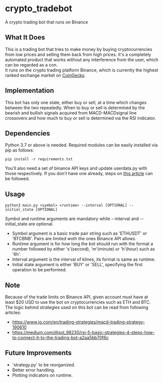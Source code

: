 # crypto_tradebot
A crypto trading bot that runs on Binance
## What It Does
This is a trading bot that tries to make money by buying cryptocurrencies from low prices and selling them back from high prices. It's a completely automated product that works without any interference from the user, which can be regarded as a con. \
It runs on the crypto trading platform Binance, which is currently the highest ranked exchange market on [CoinGecko](https://www.coingecko.com/en/exchanges).
## Implementation
This bot has only one state, either buy or sell, at a time which changes between the two repeatedly. When to buy or sell is determined by the bearish and bullish signals acquired from MACD-MACDsignal line crossovers and how much to buy or sell is determined via the RSI indicator.
## Dependencies
Python 3.7 or above is needed. Required modules can be easily installed via pip as follows:
```
pip install -r requirements.txt
```
You'll also need a set of binance API keys and update userdata.py with those respectively. If you don't have one already, steps on [this article](https://www.binance.com/en/support/faq/360002502072-How-to-create-API) can be followed.
## Usage
```
python3 main.py <symbol> <runtime> --interval [OPTIONAL] --initial_state [OPTIONAL]
```
Symbol and runtime arguments are mandatory while --interval and --initial_state are optional. 
- Symbol argument is a basic trade pair string such as 'ETHUSDT' or 'BTCBNB'. Pairs are limited woth the ones Binance API allows.
- Runtime argument is for how long the bot should run with the format a number followed by either 's'(second), 'm'(minute) or 'h'(hour) such as '4h'.
- Interval argument is the interval of klines, its format is same as runtime.
- Initial state argument is either 'BUY' or 'SELL', specifying the first operation to be performed.
## Note
Because of the trade limits on Binance API, given account must have at least $20 USD to use the bot on cryptocurrencies such as ETH and BTC. \
The logic behind strategies used on this bot can be read from following articles:
- https://www.ig.com/en/trading-strategies/macd-trading-strategy-190610
- https://medium.com/@sol_98230/rsi-5-basic-strategies-4-steps-how-to-connect-it-to-the-trading-bot-a2aa5bb70f6c
## Future Improvements
- 'strategy.py' to be reorganized. 
- Better error handling. 
- Plotting indicators on runtime.

